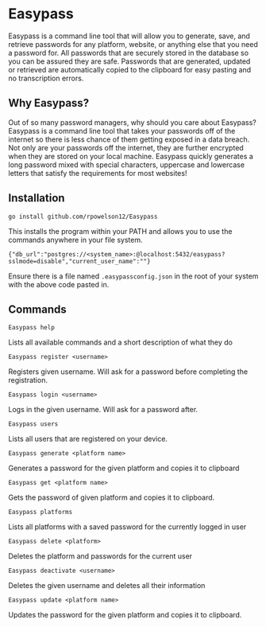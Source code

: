 # Easypass

Easypass is a command line tool that will allow you to generate, save, and retrieve passwords for any platform, website, or anything else that you need a password for. All passwords that are securely stored in the database so you can be assured they are safe. Passwords that are generated, updated or retrieved are automatically copied to the clipboard for easy pasting and no transcription errors.

## Why Easypass?
Out of so many password managers, why should you care about Easypass? Easypass is a command line tool that takes your passwords off of the internet so there is less chance of them getting exposed in a data breach. Not only are your passwords off the internet, they are further encrypted when they are stored on your local machine. Easypass quickly generates a long password mixed with special characters, uppercase and lowercase letters that satisfy the requirements for most websites! 

## Installation

    go install github.com/rpowelson12/Easypass

This installs the program within your PATH and allows you to use the commands anywhere in your file system.

```{"db_url":"postgres://<system_name>:@localhost:5432/easypass?sslmode=disable","current_user_name":""}```

Ensure there is a file named ```.easypassconfig.json``` in the root of your system with the above code pasted in.

## Commands

    Easypass help

Lists all available commands and a short description of what they do

    Easypass register <username>

Registers given username. Will ask for a password before completing the registration.

    Easypass login <username>

Logs in the given username. Will ask for a password after.

    Easypass users

Lists all users that are registered on your device.

    Easypass generate <platform name>

Generates a password for the given platform and copies it to clipboard

    Easypass get <platform name>

Gets the password of given platform and copies it to clipboard.

    Easypass platforms

Lists all platforms with a saved password for the currently logged in user

    Easypass delete <platform>

Deletes the platform and passwords for the current user

    Easypass deactivate <username>

Deletes the given username and deletes all their information

    Easypass update <platform name>

Updates the password for the given platform and copies it to clipboard.
